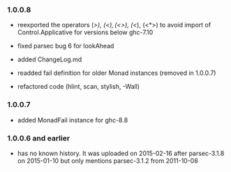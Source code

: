 ### 1.0.0.8

- reexported the operators (*>), (<$), (<$>), (<*), (<*>) to avoid
  import of Control.Applicative for versions below ghc-7.10

- fixed parsec bug 6 for lookAhead

- added ChangeLog.md

- readded fail definition for older Monad instances (removed in 1.0.0.7)

- refactored code (hlint, scan, stylish, -Wall)

### 1.0.0.7

- added MonadFail instance for ghc-8.8

### 1.0.0.6 and earlier

- has no known history. It was uploaded on 2015-02-16 after
  parsec-3.1.8 on 2015-01-10 but only mentions parsec-3.1.2 from 2011-10-08
